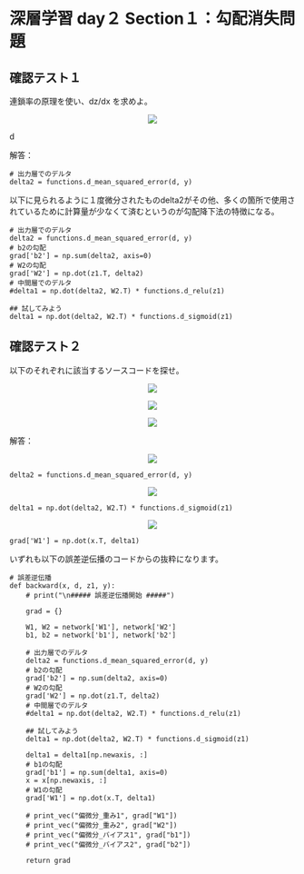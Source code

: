 


# 深層学習 day２ Section１：勾配消失問題

## 確認テスト１

連鎖率の原理を使い、dz/dx を求めよ。

<p align="center">
    <img src="https://latex.codecogs.com/svg.latex?\begin{align*}z&=t^2\\t&=x+y\\\end{align*}"> 
</p>d

解答：

```
# 出力層でのデルタ
delta2 = functions.d_mean_squared_error(d, y)
```

以下に見られるように１度微分されたものdelta2がその他、多くの箇所で使用されているために計算量が少なくて済むというのが勾配降下法の特徴になる。

```
# 出力層でのデルタ
delta2 = functions.d_mean_squared_error(d, y)
# b2の勾配
grad['b2'] = np.sum(delta2, axis=0)
# W2の勾配
grad['W2'] = np.dot(z1.T, delta2)
# 中間層でのデルタ
#delta1 = np.dot(delta2, W2.T) * functions.d_relu(z1)

## 試してみよう
delta1 = np.dot(delta2, W2.T) * functions.d_sigmoid(z1)
```  
  

## 確認テスト２

以下のそれぞれに該当するソースコードを探せ。

<p align="center">
    <img src="https://latex.codecogs.com/svg.latex?\begin{align*}\frac{\partial{E}}{\partial{\mathbf{y}}}\end{align*}"> 
</p>

<p align="center">
    <img src="https://latex.codecogs.com/svg.latex?\begin{align*}\frac{\partial{E}}{\partial{\mathbf{y}}}\frac{\partial{\mathbf{y}}}{\partial{\mathbf{u}}}\end{align*}"> 
</p>

<p align="center">
    <img src="https://latex.codecogs.com/svg.latex?\begin{align*}\frac{\partial{E}}{\partial{\mathbf{y}}}\frac{\partial{\mathbf{y}}}{\partial{\mathbf{u}}}\frac{\partial{\mathbf{u}}}{\partial{w_{ji}^{(2)}}}\end{align*} ">
</p>

解答：

<p align="center">
    <img src="https://latex.codecogs.com/svg.latex?\begin{align*}\frac{\partial{E}}{\partial{\mathbf{y}}}\end{align*}"> 
</p>

```
delta2 = functions.d_mean_squared_error(d, y)
```

<p align="center">
    <img src="https://latex.codecogs.com/svg.latex?\begin{align*}\frac{\partial{E}}{\partial{\mathbf{y}}}\frac{\partial{\mathbf{y}}}{\partial{\mathbf{u}}}\end{align*}"> 
</p>

```
delta1 = np.dot(delta2, W2.T) * functions.d_sigmoid(z1)
```

<p align="center">
    <img src="https://latex.codecogs.com/svg.latex?\begin{align*}\frac{\partial{E}}{\partial{\mathbf{y}}}\frac{\partial{\mathbf{y}}}{\partial{\mathbf{u}}}\frac{\partial{\mathbf{u}}}{\partial{w_{ji}^{(2)}}}\end{align*} ">
</p>

```
grad['W1'] = np.dot(x.T, delta1)
```

いずれも以下の誤差逆伝播のコードからの抜粋になります。
```
# 誤差逆伝播
def backward(x, d, z1, y):
    # print("\n##### 誤差逆伝播開始 #####")    

    grad = {}
    
    W1, W2 = network['W1'], network['W2']
    b1, b2 = network['b1'], network['b2']

    # 出力層でのデルタ
    delta2 = functions.d_mean_squared_error(d, y)
    # b2の勾配
    grad['b2'] = np.sum(delta2, axis=0)
    # W2の勾配
    grad['W2'] = np.dot(z1.T, delta2)
    # 中間層でのデルタ  
    #delta1 = np.dot(delta2, W2.T) * functions.d_relu(z1)

    ## 試してみよう
    delta1 = np.dot(delta2, W2.T) * functions.d_sigmoid(z1)

    delta1 = delta1[np.newaxis, :]
    # b1の勾配
    grad['b1'] = np.sum(delta1, axis=0)
    x = x[np.newaxis, :]
    # W1の勾配
    grad['W1'] = np.dot(x.T, delta1)
    
    # print_vec("偏微分_重み1", grad["W1"])
    # print_vec("偏微分_重み2", grad["W2"])
    # print_vec("偏微分_バイアス1", grad["b1"])
    # print_vec("偏微分_バイアス2", grad["b2"])

    return grad
```
